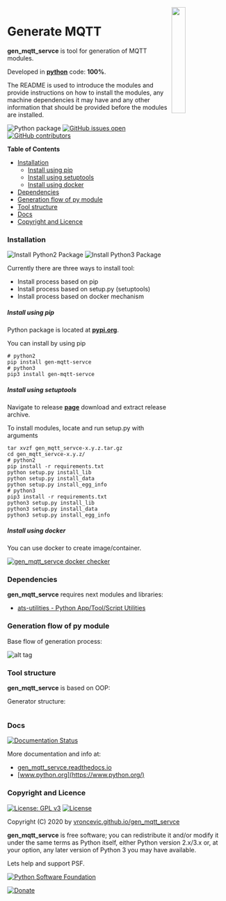 <img align="right" src="https://raw.githubusercontent.com/vroncevic/gen_mqtt_servce/dev/docs/gen_mqtt_servce_logo.png" width="25%">

# Generate MQTT

**gen_mqtt_servce** is tool for generation of MQTT modules.

Developed in **[python](https://www.python.org/)** code: **100%**.

The README is used to introduce the modules and provide instructions on
how to install the modules, any machine dependencies it may have and any
other information that should be provided before the modules are installed.

![Python package](https://github.com/vroncevic/gen_mqtt_servce/workflows/Python%20package%20gen_mqtt_servce/badge.svg?branch=master) [![GitHub issues open](https://img.shields.io/github/issues/vroncevic/gen_mqtt_servce.svg)](https://github.com/vroncevic/gen_mqtt_servce/issues) [![GitHub contributors](https://img.shields.io/github/contributors/vroncevic/gen_mqtt_servce.svg)](https://github.com/vroncevic/gen_mqtt_servce/graphs/contributors)

<!-- START doctoc generated TOC please keep comment here to allow auto update -->
<!-- DON'T EDIT THIS SECTION, INSTEAD RE-RUN doctoc TO UPDATE -->
**Table of Contents**

- [Installation](#installation)
    - [Install using pip](#install-using-pip)
    - [Install using setuptools](#install-using-setuptools)
    - [Install using docker](#install-using-docker)
- [Dependencies](#dependencies)
- [Generation flow of py module](#generation-flow-of-py-module)
- [Tool structure](#tool-structure)
- [Docs](#docs)
- [Copyright and Licence](#copyright-and-licence)

<!-- END doctoc generated TOC please keep comment here to allow auto update -->

### Installation

![Install Python2 Package](https://github.com/vroncevic/gen_mqtt_servce/workflows/Install%20Python2%20Package%20gen_mqtt_servce/badge.svg?branch=master) ![Install Python3 Package](https://github.com/vroncevic/gen_mqtt_servce/workflows/Install%20Python3%20Package%20gen_mqtt_servce/badge.svg?branch=master)

Currently there are three ways to install tool:
* Install process based on pip
* Install process based on setup.py (setuptools)
* Install process based on docker mechanism

##### Install using pip

Python package is located at **[pypi.org](https://pypi.org/project/gen-mqtt-servce/)**.

You can install by using pip
```
# python2
pip install gen-mqtt-servce
# python3
pip3 install gen-mqtt-servce
```

##### Install using setuptools

Navigate to release **[page](https://github.com/vroncevic/gen_mqtt_servce/releases/)** download and extract release archive.

To install modules, locate and run setup.py with arguments
```
tar xvzf gen_mqtt_servce-x.y.z.tar.gz
cd gen_mqtt_servce-x.y.z/
# python2
pip install -r requirements.txt
python setup.py install_lib
python setup.py install_data
python setup.py install_egg_info
# python3
pip3 install -r requirements.txt
python3 setup.py install_lib
python3 setup.py install_data
python3 setup.py install_egg_info
```

##### Install using docker

You can use docker to create image/container.

[![gen_mqtt_servce docker checker](https://github.com/vroncevic/gen_mqtt_servce/workflows/gen_mqtt_servce%20docker%20checker/badge.svg)](https://github.com/vroncevic/gen_mqtt_servce/actions?query=workflow%3A%22gen_mqtt_servce+docker+checker%22)

### Dependencies

**gen_mqtt_servce** requires next modules and libraries:

* [ats-utilities - Python App/Tool/Script Utilities](https://vroncevic.github.io/ats_utilities)

### Generation flow of py module

Base flow of generation process:

![alt tag](https://raw.githubusercontent.com/vroncevic/gen_mqtt_servce/dev/docs/gen_mqtt_servce_flow.png)

### Tool structure

**gen_mqtt_servce** is based on OOP:

Generator structure:

```

```

### Docs

[![Documentation Status](https://readthedocs.org/projects/gen_mqtt_servce/badge/?version=latest)](https://gen_mqtt_servce.readthedocs.io/projects/gen_mqtt_servce/en/latest/?badge=latest)

More documentation and info at:
* [gen_mqtt_servce.readthedocs.io](https://gen_mqtt_servce.readthedocs.io/en/latest/)
* [www.python.org](https://www.python.org/)

### Copyright and Licence

[![License: GPL v3](https://img.shields.io/badge/License-GPLv3-blue.svg)](https://www.gnu.org/licenses/gpl-3.0) [![License](https://img.shields.io/badge/License-Apache%202.0-blue.svg)](https://opensource.org/licenses/Apache-2.0)

Copyright (C) 2020 by [vroncevic.github.io/gen_mqtt_servce](https://vroncevic.github.io/gen_mqtt_servce)

**gen_mqtt_servce** is free software; you can redistribute it and/or modify
it under the same terms as Python itself, either Python version 2.x/3.x or,
at your option, any later version of Python 3 you may have available.

Lets help and support PSF.

[![Python Software Foundation](https://raw.githubusercontent.com/vroncevic/gen_mqtt_servce/dev/docs/psf-logo-alpha.png)](https://www.python.org/psf/)

[![Donate](https://www.paypalobjects.com/en_US/i/btn/btn_donateCC_LG.gif)](https://psfmember.org/index.php?q=civicrm/contribute/transact&reset=1&id=2)
